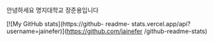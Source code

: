 안녕하세요
명지대학교
장준용입니다


[![My GitHub stats](https://github-
readme-
stats.vercel.app/api?username=jainefer)](https://github.com/jainefer
/github-readme-stats)